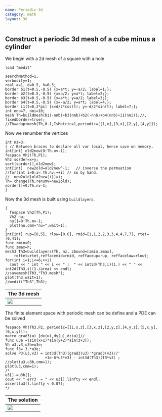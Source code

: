 ```yaml
---
name: Periodic-3d
category: math
layout: 3d
---
```


## Construct a periodic 3d mesh of a cube minus a cylinder

We begin with a 2d mesh of a square with a hole
~~~freefem
load "medit"

searchMethod=1;
verbosity=1;
real a=1, d=0.5, h=0.5;
border b1(t=0.5,-0.5) {x=a*t; y=-a/2; label=1;};
border b2(t=0.5,-0.5) {x=a/2; y=a*t; label=2;};
border b3(t=0.5,-0.5) {x=a*t; y=a/2; label=3;};
border b4(t=0.5,-0.5) {x=-a/2; y=a*t; label=4;};
border i1(t=0,2*pi) {x=d/2*cos(t); y=-d/2*sin(t); label=7;};
int nnb=7, nni=10; 
mesh Th=buildmesh(b1(-nnb)+b3(nnb)+b2(-nnb)+b4(nnb)+i1(nni));//, fixedborder=true);
//Th=adaptmesh(Th,0.1,IsMetric=1,periodic=[[1,x],[3,x],[2,y],[4,y]]);

~~~
Now we renumber the vertices
~~~freefem
int nz=3;
{ // Between braces to declare all var local, hence save on memory.
int[int] old2new(0:Th.nv-1);
fespace Vh2(Th,P1);
Vh2 sorder=x+y; 
sort(sorder[],old2new);
int[int]  new2old=old2new^-1;   // inverse the permuation 
//for(int i=0;i< Th.nv;++i) // so by hand. 
//  new2old[old2new[i]]=i;
Th= change(Th,renumv=new2old);
sorder[]=0:Th.nv-1;
}
~~~
Now the 3d mesh is built using $\texttt{buildlayers}$.
~~~freefem
{
  fespace Vh2(Th,P1);
  Vh2 nu;
  nu[]=0:Th.nv-1;
  plot(nu,cmm="nu=",wait=1);
}
int[int] rup=[0,5], rlow=[0,6], rmid=[1,1,2,2,3,3,4,4,7,7], rtet=[0,41];
func zmin=0;
func zmax=h;
mesh3 Th3=buildlayers(Th, nz, zbound=[zmin,zmax],
    reftet=rtet,reffacemid=rmid, reffaceup=rup, reffacelow=rlow);
for(int i=1;i<=6;++i)
  cout << " int " << i << " :  " << int2d(Th3,i)(1.) << " " << int2d(Th3,i)(1./area) << endl;
//savemesh(Th3,"Th3.mesh");
plot(Th3,wait=1);
//medit("Th3",Th3);
~~~

|The 3d mesh |
|------------|
|![][_mesh]  |

The finite element space with periodic mesh can be define and a PDE can be solved
~~~freefem
fespace Vh(Th3,P2, periodic=[[1,x,z],[3,x,z],[2,y,z],[4,y,z],[5,x,y],[6,x,y]]);
macro grad3(u) [dx(u),dy(u),dz(u)]//
func u3e =(sin(x+1)*sin(y+2)*sin(z+3));
Vh u3,v3,u3h=u3e;
func f3= 3.*u3e;
solve P3(u3,v3) = int3d(Th3)(grad3(u3)'*grad3(v3)//'
                  +1e-6*u3*v3) - int3d(Th3)(f3*v3) ;
//plot(u3,u3h,cmm=1);
plot(u3,cmm=1);
/*
u3[]-=u3h[];
cout << " err3  = " << u3[].linfty << endl;
assert(u3[].linfty < 0.07);
*/
~~~

|The solution            |
|------------------------|
|![][_solution]          |

[_mesh]: https://raw.githubusercontent.com/phtournier/ffmdtest/refs/heads/main/figures/3d/periodic-3d/mesh.png

[_solution]: https://raw.githubusercontent.com/phtournier/ffmdtest/refs/heads/main/figures/3d/periodic-3d/solution.png
